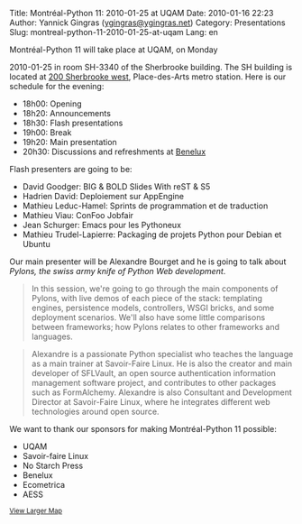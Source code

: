 Title: Montréal-Python 11: 2010-01-25 at UQAM
Date: 2010-01-16 22:23
Author: Yannick Gingras (ygingras@ygingras.net)
Category: Presentations
Slug: montreal-python-11-2010-01-25-at-uqam
Lang: en

<!--:en-->Montréal-Python 11 will take place at UQAM, on Monday
2010-01-25 in room SH-3340 of the Sherbrooke building. The SH building
is located at [200 Sherbrooke west][], Place-des-Arts metro station.
Here is our schedule for the evening:

-   18h00: Opening
-   18h20: Announcements
-   18h30: Flash presentations
-   19h00: Break
-   19h20: Main presentation
-   20h30: Discussions and refreshments at [Benelux][]

Flash presenters are going to be:

-   David Goodger: BIG & BOLD Slides With reST & S5
-   Hadrien David: Deploiement sur AppEngine
-   Mathieu Leduc-Hamel: Sprints de programmation et de traduction
-   Mathieu Viau: ConFoo Jobfair
-   Jean Schurger: Emacs pour les Pythoneux
-   Mathieu Trudel-Lapierre: Packaging de projets Python pour Debian et
    Ubuntu

Our main presenter will be Alexandre Bourget and he is going to talk
about *Pylons, the swiss army knife of Python Web development*.

> In this session, we're going to go through the main components of
> Pylons, with live demos of each piece of the stack: templating
> engines, persistence models, controllers, WSGI bricks, and some
> deployment scenarios. We'll also have some little comparisons between
> frameworks; how Pylons relates to other frameworks and languages.

> Alexandre is a passionate Python specialist who teaches the language
> as a main trainer at Savoir-Faire Linux. He is also the creator and
> main developer of SFLVault, an open source authentication information
> management software project, and contributes to other packages such as
> FormAlchemy. Alexandre is also Consultant and Development Director at
> Savoir-Faire Linux, where he integrates different web technologies
> around open source.

We want to thank our sponsors for making Montréal-Python 11 possible:

-   UQAM
-   Savoir-faire Linux
-   No Starch Press
-   Benelux
-   Ecometrica
-   AESS

<small>[View Larger Map][]</small>

  [200 Sherbrooke west]: http://www.uqam.ca/campus/pavillons/sh.htm
  [Benelux]: http://www.brasseriebenelux.com/
  [View Larger Map]: http://maps.google.ca/maps?hl=en&q=201,+president-kennedy,+montr%C3%A9al,+qc+(UQAM,+local%2Froom+*TBA*)&ie=UTF8&hq=&hnear=201+Avenue+Du+President-Kennedy,+Montr%C3%A9al,+Communaut%C3%A9-Urbaine-de-Montr%C3%A9al,+Qu%C3%A9bec&z=16&ll=45.509323,-73.567916&source=embed
